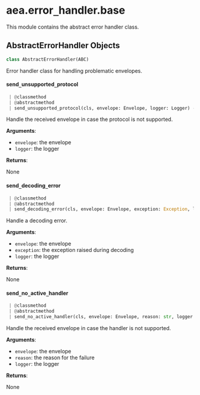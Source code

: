 <a name="aea.error_handler.base"></a>
# aea.error`_`handler.base

This module contains the abstract error handler class.

<a name="aea.error_handler.base.AbstractErrorHandler"></a>
## AbstractErrorHandler Objects

```python
class AbstractErrorHandler(ABC)
```

Error handler class for handling problematic envelopes.

<a name="aea.error_handler.base.AbstractErrorHandler.send_unsupported_protocol"></a>
#### send`_`unsupported`_`protocol

```python
 | @classmethod
 | @abstractmethod
 | send_unsupported_protocol(cls, envelope: Envelope, logger: Logger) -> None
```

Handle the received envelope in case the protocol is not supported.

**Arguments**:

- `envelope`: the envelope
- `logger`: the logger

**Returns**:

None

<a name="aea.error_handler.base.AbstractErrorHandler.send_decoding_error"></a>
#### send`_`decoding`_`error

```python
 | @classmethod
 | @abstractmethod
 | send_decoding_error(cls, envelope: Envelope, exception: Exception, logger: Logger) -> None
```

Handle a decoding error.

**Arguments**:

- `envelope`: the envelope
- `exception`: the exception raised during decoding
- `logger`: the logger

**Returns**:

None

<a name="aea.error_handler.base.AbstractErrorHandler.send_no_active_handler"></a>
#### send`_`no`_`active`_`handler

```python
 | @classmethod
 | @abstractmethod
 | send_no_active_handler(cls, envelope: Envelope, reason: str, logger: Logger) -> None
```

Handle the received envelope in case the handler is not supported.

**Arguments**:

- `envelope`: the envelope
- `reason`: the reason for the failure
- `logger`: the logger

**Returns**:

None

